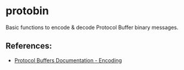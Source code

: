 # protobin

Basic functions to encode & decode Protocol Buffer binary messages.

## References:

* [Protocol Buffers Documentation - Encoding](https://protobuf.dev/programming-guides/encoding/)
